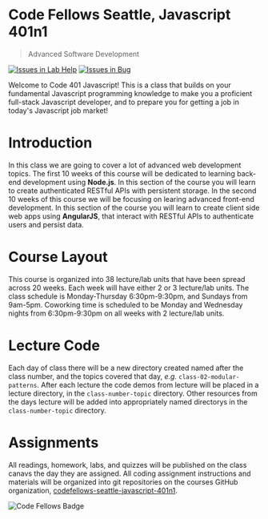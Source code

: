 Code Fellows Seattle, Javascript 401n1
=====================================
> Advanced Software Development  

[![Issues in Lab Help](https://badge.waffle.io/codefellows/seattle-javascript-401n1.svg?label=question&title=Lab%20Help)](https://waffle.io/codefellows/seattle-javascript-401n1) [![Issues in Bug](https://badge.waffle.io/codefellows/seattle-javascript-401n1.svg?label=bug&title=Bug)](https://waffle.io/codefellows/seattle-javascript-401n1)   

Welcome to Code 401 Javascript! This is a class that builds on your fundamental Javascript programming knowledge to make you a proficient full-stack Javascript developer, and to prepare you for getting a job in today's Javascript job market!

# Introduction 
In this class we are going to cover a lot of advanced web development topics. The first 10 weeks of this course will be dedicated to learning back-end development using **Node.js**. In this section of the course you will learn to create authenticated RESTful APIs with persistent storage. In the second 10 weeks of this course we will be focusing on learing advanced front-end development. In this section of the course you will learn to create client side web apps using **AngularJS**, that interact with RESTful APIs to authenticate users and persist data.

# Course Layout
This course is organized into 38 lecture/lab units that have been spread across 20 weeks. Each week will have either 2 or 3 lecture/lab units. The class schedule is Monday-Thursday 6:30pm-9:30pm, and Sundays from 9am-5pm. Coworking time is scheduled to be Monday and Wednesday nights from 6:30pm-9:30pm on all weeks with 2 lecture/lab units.

# Lecture Code
Each day of class there will be a new directory created named after the class number, and the topics covered that day, _e.g._ `class-02-modular-patterns`.  After each lecture the code demos from lecture will be placed in a lecture directory, in the `class-number-topic` directory. Other resources from the days lecture will be added into appropriately named directorys in the `class-number-topic` directory.

# Assignments
All readings, homework, labs, and quizzes will be published on the class canavs the day they are assigned. All coding assignment instructions and materials will be organized into git repositories on the courses GitHub organization, [codefellows-seattle-javascript-401n1](https://github.com/codefellows-seattle-javascript-401n1).


![Code Fellows Badge](https://avatars1.githubusercontent.com/u/3904529?v=3&s=200)
